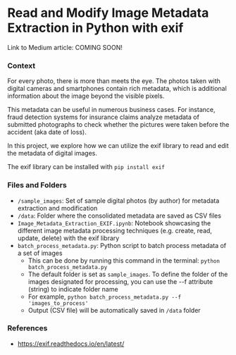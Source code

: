 # Read and Modify Image Metadata Extraction in Python with exif

Link to Medium article: COMING SOON!

### Context
For every photo, there is more than meets the eye. The photos taken with digital cameras and smartphones contain rich metadata, which is additional information about the image beyond the visible pixels.

This metadata can be useful in numerous business cases. For instance, fraud detection systems for insurance claims analyze metadata of submitted photographs to check whether the pictures were taken before the accident (aka date of loss).

In this project, we explore how we can utilize the exif library to read and edit the metadata of digital images.

The exif library can be installed with `pip install exif`


### Files and Folders
- `/sample_images`: Set of sample digital photos (by author) for metadata extraction and modification
- `/data`: Folder where the consolidated metadata are saved as CSV files
- `Image_Metadata_Extraction_EXIF.ipynb`: Notebook showcasing the different image metadata processing techniques (e.g. create, read, update, delete) with the exif library
- `batch_process_metadata.py`: Python script to batch process metadata of a set of images
   - This can be done by running this command in the terminal: `python batch_process_metadata.py`
   - The default folder is set as `sample_images`. To define the folder of the images designated for processing, you can use the --f attribute (string) to indicate folder name
   - For example, `python batch_process_metadata.py --f 'images_to_process'`
   - Output (CSV file) will be automatically saved in `/data` folder

### References
- https://exif.readthedocs.io/en/latest/
